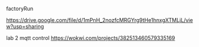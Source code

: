 
factoryRun

https://drive.google.com/file/d/1mPnH_2nozfcMRGYrg9tHe1hnxgXTMLjL/view?usp=sharing

lab 2 mqtt control
https://wokwi.com/projects/382513460579335169
